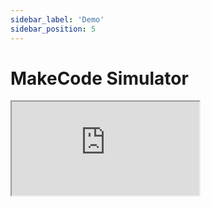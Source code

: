 ```yaml
---
sidebar_label: 'Demo'
sidebar_position: 5
---
```


# MakeCode Simulator

<div>
    <iframe src="https://arcade.makecode.com/---run?id=_ay47z3Yy0TrT"></iframe>
</div>